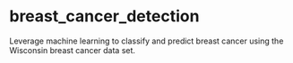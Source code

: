 # breast_cancer_detection
Leverage machine learning to classify and predict breast cancer using the Wisconsin breast cancer data set.
